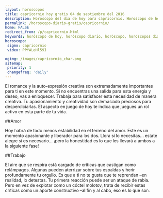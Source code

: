 ```yaml
---
layout: horoscopos
title: capricornio hoy gratis 04 de septiembre del 2016 
description: Horóscopo del dia de hoy para capricornio. Horoscopo de hoy 04 de septiembre del 2016. Las predicciones de amor, trabajo, vida personal gratis.
permalink: /horoscopo-diario-gratis/capricornio/
home: FALSE
redirect_from: /p/capricornio.html
keywords: horóscopo de hoy, horóscopo diario, horóscopo, horoscopos diarios gratis del dia de hoy, horóscopo diario gratis,horóscopo 2016, horóscopo esperanza gracia, horoscopo capricornio hoy, horoscop, horóscopos gratis, horoscopo capricornio, horoscopo capricornio 2016, Tarot, Astrologia, Zodíaco, capricornio, horoscopo gratis
horoscopo:
 signo: capricornio
 video: PPYALeHl59I

ogimg: /images/capricornio_char.png
sitemap:
 priority: 1
 changefreq: 'daily'
---
```



El romance y la auto-expresión creativa son extremadamente importantes para ti en este momento. Si no encuentras una salida para esta energía y deseo, vas a enloquecer. Trabaja para satisfacer esta necesidad de manera creativa. Tu apasionamiento y creatividad son demasiado preciosos para desperdiciarlas. El aspecto en juego de hoy te indica que juegues un rol activo en esta parte de tu vida.

##Amor

Hoy habrá de todo menos estabilidad en el terreno del amor. Este es un momento apasionante y liberador para los dos. Llora si lo necesitas... estate alegre si es necesario... ¡pero la honestidad es lo que les llevará a ambos a la siguiente fase!

##Trabajo

El aire que se respira está cargado de críticas que castigan como relámpagos. Algunas pueden aterrizar sobre tus espaldas y herir profundamente tu orgullo. Es que a ti no te gusta que te reprendan –en realidad, lo detestas. Tu primera reacción puede ser un ataque de rabia. Pero en vez de explotar como un cóctel molotov, trata de recibir estas críticas como un aporte constructivo –al fin y al cabo, eso es lo que son.